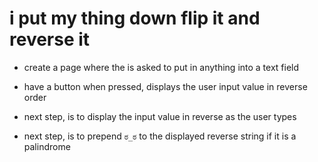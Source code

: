# i put my thing down flip it and reverse it
* create a page where the is asked to put in anything into a text field
* have a button when pressed, displays the user input value in reverse order

* next step, is to display the input value in reverse as the user types

* next step, is to prepend `ಠ_ಠ` to the displayed reverse string if it is a palindrome
